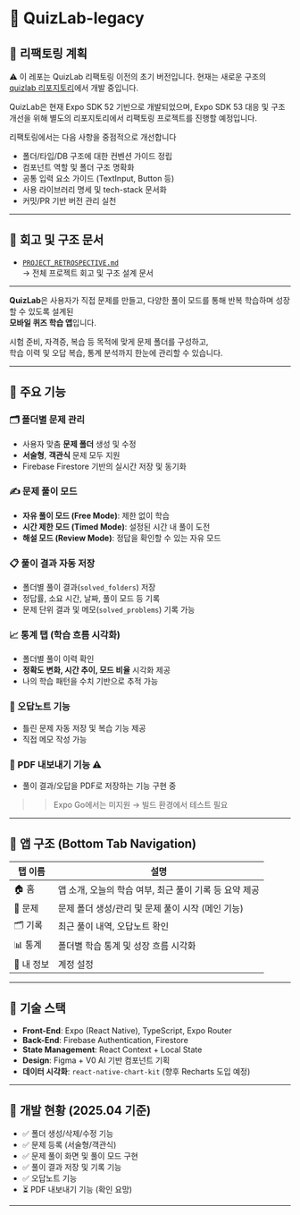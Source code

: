 # 🧠 QuizLab-legacy

## 🔀 리팩토링 계획

⚠️ 이 레포는 QuizLab 리팩토링 이전의 초기 버전입니다.
현재는 새로운 구조의 [quizlab 리포지토리](https://github.com/yourusername/quizlab)에서 개발 중입니다.

QuizLab은 현재 Expo SDK 52 기반으로 개발되었으며,
Expo SDK 53 대응 및 구조 개선을 위해 별도의 리포지토리에서 리팩토링 프로젝트를 진행할 예정입니다.

리팩토링에서는 다음 사항을 중점적으로 개선합니다

- 폴더/타입/DB 구조에 대한 컨벤션 가이드 정립
- 컴포넌트 역할 및 폴더 구조 명확화
- 공통 입력 요소 가이드 (TextInput, Button 등)
- 사용 라이브러리 명세 및 tech-stack 문서화
- 커밋/PR 기반 버전 관리 실천

---

## 📌 회고 및 구조 문서

- [`PROJECT_RETROSPECTIVE.md`](./PROJECT_RETROSPECTIVE.md)  
  → 전체 프로젝트 회고 및 구조 설계 문서

---

**QuizLab**은 사용자가 직접 문제를 만들고, 다양한 풀이 모드를 통해 반복 학습하며 성장할 수 있도록 설계된  
**모바일 퀴즈 학습 앱**입니다.

시험 준비, 자격증, 복습 등 목적에 맞게 문제 폴더를 구성하고,  
학습 이력 및 오답 복습, 통계 분석까지 한눈에 관리할 수 있습니다.

---

## 🔧 주요 기능

### 🗂 폴더별 문제 관리
- 사용자 맞춤 **문제 폴더** 생성 및 수정
- **서술형**, **객관식** 문제 모두 지원
- Firebase Firestore 기반의 실시간 저장 및 동기화

### ✍️ 문제 풀이 모드
- **자유 풀이 모드 (Free Mode)**: 제한 없이 학습
- **시간 제한 모드 (Timed Mode)**: 설정된 시간 내 풀이 도전
- **해설 모드 (Review Mode)**: 정답을 확인할 수 있는 자유 모드

### 📋 풀이 결과 자동 저장
- 폴더별 풀이 결과(`solved_folders`) 저장
- 정답률, 소요 시간, 날짜, 풀이 모드 등 기록
- 문제 단위 결과 및 메모(`solved_problems`) 기록 가능

### 📈 통계 탭 (학습 흐름 시각화)
- 폴더별 풀이 이력 확인
- **정확도 변화, 시간 추이, 모드 비율** 시각화 제공
- 나의 학습 패턴을 수치 기반으로 추적 가능

### 🧠 오답노트 기능 
- 틀린 문제 자동 저장 및 복습 기능 제공
- 직접 메모 작성 가능

### 📄 PDF 내보내기 기능 ⚠️
- 풀이 결과/오답을 PDF로 저장하는 기능 구현 중
>> Expo Go에서는 미지원 → 빌드 환경에서 테스트 필요

---

## 📱 앱 구조 (Bottom Tab Navigation)

| 탭 이름 | 설명 |
|--------|------|
| 🏠 홈 | 앱 소개, 오늘의 학습 여부, 최근 풀이 기록 등 요약 제공 |
| 🧠 문제 | 문제 폴더 생성/관리 및 문제 풀이 시작 (메인 기능) |
| 🗂 기록 | 최근 풀이 내역, 오답노트 확인 |
| 📊 통계 | 폴더별 학습 통계 및 성장 흐름 시각화 |
| 👤 내 정보 | 계정 설정 |

---

## 🔌 기술 스택

- **Front-End**: Expo (React Native), TypeScript, Expo Router
- **Back-End**: Firebase Authentication, Firestore
- **State Management**: React Context + Local State
- **Design**: Figma + V0 AI 기반 컴포넌트 기획
- **데이터 시각화**: `react-native-chart-kit` (향후 Recharts 도입 예정)

---

## 🧪 개발 현황 (2025.04 기준)

- ✅ 폴더 생성/삭제/수정 기능
- ✅ 문제 등록 (서술형/객관식)
- ✅ 문제 풀이 화면 및 풀이 모드 구현
- ✅ 풀이 결과 저장 및 기록 기능
- ✅ 오답노트 기능
- ⏳ PDF 내보내기 기능 (확인 요망)

---
